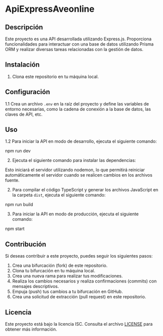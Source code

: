 # ApiExpressAveonline

## Descripción
Este proyecto es una API desarrollada utilizando Express.js. Proporciona funcionalidades para interactuar con una base de datos utilizando Prisma ORM y realizar diversas tareas relacionadas con la gestión de datos.

## Instalación
1. Clona este repositorio en tu máquina local.

## Configuración
1.1 Crea un archivo `.env` en la raíz del proyecto y define las variables de entorno necesarias, como la cadena de conexión a la base de datos, las claves de API, etc.

## Uso
1.2 Para iniciar la API en modo de desarrollo, ejecuta el siguiente comando:

npm run dev


2. Ejecuta el siguiente comando para instalar las dependencias:


Esto iniciará el servidor utilizando nodemon, lo que permitirá reiniciar automáticamente el servidor cuando se realicen cambios en los archivos fuente.

2. Para compilar el código TypeScript y generar los archivos JavaScript en la carpeta `dist`, ejecuta el siguiente comando:

npm run build


3. Para iniciar la API en modo de producción, ejecuta el siguiente comando:

npm start


## Contribución
Si deseas contribuir a este proyecto, puedes seguir los siguientes pasos:

1. Crea una bifurcación (fork) de este repositorio.
2. Clona tu bifurcación en tu máquina local.
3. Crea una nueva rama para realizar tus modificaciones.
4. Realiza los cambios necesarios y realiza confirmaciones (commits) con mensajes descriptivos.
5. Empuja (push) tus cambios a tu bifurcación en GitHub.
6. Crea una solicitud de extracción (pull request) en este repositorio.

## Licencia
Este proyecto está bajo la licencia ISC. Consulta el archivo [LICENSE](LICENSE) para obtener más información.

